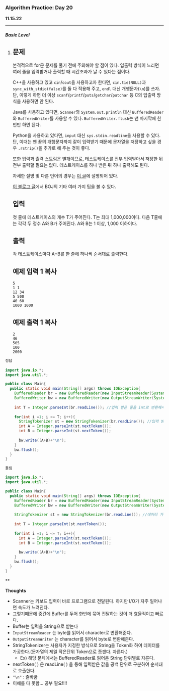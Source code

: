 <h3>Algorithm Practice: Day 20</h3> 

**11.15.22**                                    																														

-------

<h5>Basic Level</h5>

1. ## 문제

   본격적으로 for문 문제를 풀기 전에 주의해야 할 점이 있다. 입출력 방식이 느리면 여러 줄을 입력받거나 출력할 때 시간초과가 날 수 있다는 점이다.

   C++을 사용하고 있고 `cin`/`cout`을 사용하고자 한다면, `cin.tie(NULL)`과 `sync_with_stdio(false)`를 둘 다 적용해 주고, `endl` 대신 개행문자(`\n`)를 쓰자. 단, 이렇게 하면 더 이상 `scanf`/`printf`/`puts`/`getchar`/`putchar` 등 C의 입출력 방식을 사용하면 안 된다.

   Java를 사용하고 있다면, `Scanner`와 `System.out.println` 대신 `BufferedReader`와 `BufferedWriter`를 사용할 수 있다. `BufferedWriter.flush`는 맨 마지막에 한 번만 하면 된다.

   Python을 사용하고 있다면, `input` 대신 `sys.stdin.readline`을 사용할 수 있다. 단, 이때는 맨 끝의 개행문자까지 같이 입력받기 때문에 문자열을 저장하고 싶을 경우 `.rstrip()`을 추가로 해 주는 것이 좋다.

   또한 입력과 출력 스트림은 별개이므로, 테스트케이스를 전부 입력받아서 저장한 뒤 전부 출력할 필요는 없다. 테스트케이스를 하나 받은 뒤 하나 출력해도 된다.

   자세한 설명 및 다른 언어의 경우는 [이 글](http://www.acmicpc.net/board/view/22716)에 설명되어 있다.

   [이 블로그 글](http://www.acmicpc.net/blog/view/55)에서 BOJ의 기타 여러 가지 팁을 볼 수 있다.

   ## 입력

   첫 줄에 테스트케이스의 개수 T가 주어진다. T는 최대 1,000,000이다. 다음 T줄에는 각각 두 정수 A와 B가 주어진다. A와 B는 1 이상, 1,000 이하이다.

   ## 출력

   각 테스트케이스마다 A+B를 한 줄에 하나씩 순서대로 출력한다.

   ## 예제 입력 1 복사

   ```
   5
   1 1
   12 34
   5 500
   40 60
   1000 1000
   ```

   ## 예제 출력 1 복사

   ```
   2
   46
   505
   100
   2000
   ```

```java
정답
  
import java.io.*;
import java.util.*;

public class Main{
  public static void main(String[] args) throws IOException{
    BufferedReader br = new BufferedReader(new InputStreamReader(System.in));
    BufferedWriter bw = new BufferedWriter(new OutputStreamWriter(System.out));
  
    int T = Integer.parseInt(br.readLine()); //입력 받은 줄을 int로 변환해서 T에 지정해준다.
    
    for(int i =1; i <= T; i++){
      StringTokenizer st = new StringTokenizer(br.readLine()); //입력 받은 줄을 Token화 하는 기능을 st에 저장.
      int A = Integer.parseInt(st.nextToken());
      int B = Integer.parseInt(st.nextToken());
      
      bw.write((A+B)+"\n");
    }
    bw.flush();
  }
}
```

````java
틀림

import java.io.*;
import java.util.*;

public class Main{
  public static void main(String[] args) throws IOException{
    BufferedReader br = new BufferedReader(new InputStreamReader(System.in));
    BufferedWriter bw = new BufferedWriter(new OutputStreamWriter(System.out));
   
    StringTokenizer st = new StringTokenizer(br.readLine()); //데이터 가공
    
    int T = Integer.parseInt(st.nextToken());
    
    for(int i =1; i <= T; i++){
      int A = Integer.parseInt(st.nextToken());
      int B = Integer.parseInt(st.nextToken());
      
      bw.write((A+B)+"\n");
    }
    bw.flush();
  }
}
````



**

<b>Thoughts</b>

- Scanner는 키보드 입력이 바로 프로그램으로 전달된다. 하지만 I/O가 자주 일어나면 속도가 느려진다. 
- 그렇기때문에 중간에 Buffer를 두어 한번에 묶어 전달하는 것이 더 효율적이고 빠르다.
- Buffer는 입력을 String으로 받는다
- ``InputStreamReader``  는 byte를 읽어서 character로 변환해준다. 
- ``OutputStreamWriter`` 는 character를 읽어서 byte로 변환해준다.
- StringTokenizer는 사용자가 지정한 방식으로 String을 Token화 하여 데이터를 가공한다.(문자열의 제일 작은단위 Token으로 쪼갠다. 자른다.)
  - Ex) 해당 문제에서는 BufferedReader로 읽어온 String 단위별로 자른다.
- nextToken( ) 은 readLine( ) 을 통해 입력받은 값을 공백 단위로 구분하여 순서대로 호출한다. 
- ``"\n"`` : 줄바꿈
- 이해를 다 못함... 공부 필요!!!!

